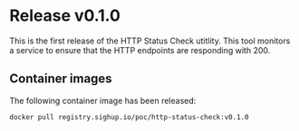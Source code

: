 # Release v0.1.0

This is the first release of the HTTP Status Check utitlity. This
tool monitors a service to ensure that the HTTP endpoints are responding
with 200.

## Container images

The following container image has been released:

```
docker pull registry.sighup.io/poc/http-status-check:v0.1.0
```
